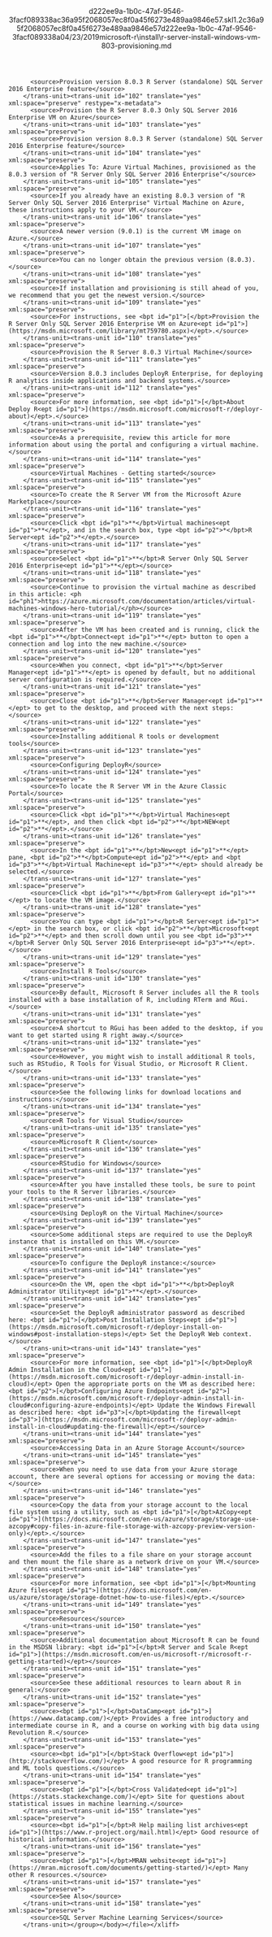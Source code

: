<?xml version="1.0"?><xliff version="1.2" xmlns="urn:oasis:names:tc:xliff:document:1.2" xmlns:xsi="http://www.w3.org/2001/XMLSchema-instance" xsi:schemaLocation="urn:oasis:names:tc:xliff:document:1.2 xliff-core-1.2-transitional.xsd"><file datatype="xml" original="r-server-install-windows-vm-803-provisioning.md" source-language="en-US" target-language="en-US"><header><tool tool-id="mdxliff" tool-name="mdxliff" tool-version="1.0-1931010" tool-company="Microsoft" /><xliffext:skl_file_name xmlns:xliffext="urn:microsoft:content:schema:xliffextensions">d222ee9a-1b0c-47af-9546-3facf089338ac36a95f2068057ec8f0a45f6273e489aa9846e57.skl</xliffext:skl_file_name><xliffext:version xmlns:xliffext="urn:microsoft:content:schema:xliffextensions">1.2</xliffext:version><xliffext:ms.openlocfilehash xmlns:xliffext="urn:microsoft:content:schema:xliffextensions">c36a95f2068057ec8f0a45f6273e489aa9846e57</xliffext:ms.openlocfilehash><xliffext:ms.sourcegitcommit xmlns:xliffext="urn:microsoft:content:schema:xliffextensions">d222ee9a-1b0c-47af-9546-3facf089338a</xliffext:ms.sourcegitcommit><xliffext:ms.lasthandoff xmlns:xliffext="urn:microsoft:content:schema:xliffextensions">04/23/2019</xliffext:ms.lasthandoff><xliffext:ms.openlocfilepath xmlns:xliffext="urn:microsoft:content:schema:xliffextensions">microsoft-r\install\r-server-install-windows-vm-803-provisioning.md</xliffext:ms.openlocfilepath></header><body><group id="content" extype="content"><trans-unit id="101" translate="yes" xml:space="preserve" restype="x-metadata">
          <source>Provision version 8.0.3 R Server (standalone) SQL Server 2016 Enterprise feature</source>
        </trans-unit><trans-unit id="102" translate="yes" xml:space="preserve" restype="x-metadata">
          <source>Provision the R Server 8.0.3 Only SQL Server 2016 Enterprise VM on Azure</source>
        </trans-unit><trans-unit id="103" translate="yes" xml:space="preserve">
          <source>Provision version 8.0.3 R Server (standalone) SQL Server 2016 Enterprise feature</source>
        </trans-unit><trans-unit id="104" translate="yes" xml:space="preserve">
          <source>Applies To: Azure Virtual Machines, provisioned as the 8.0.3 version of "R Server Only SQL Server 2016 Enterprise"</source>
        </trans-unit><trans-unit id="105" translate="yes" xml:space="preserve">
          <source>If you already have an existing 8.0.3 version of "R Server Only SQL Server 2016 Enterprise" Virtual Machine on Azure, these instructions apply to your VM.</source>
        </trans-unit><trans-unit id="106" translate="yes" xml:space="preserve">
          <source>A newer version (9.0.1) is the current VM image on Azure.</source>
        </trans-unit><trans-unit id="107" translate="yes" xml:space="preserve">
          <source>You can no longer obtain the previous version (8.0.3).</source>
        </trans-unit><trans-unit id="108" translate="yes" xml:space="preserve">
          <source>If installation and provisioning is still ahead of you, we recommend that you get the newest version.</source>
        </trans-unit><trans-unit id="109" translate="yes" xml:space="preserve">
          <source>For instructions, see <bpt id="p1">[</bpt>Provision the R Server Only SQL Server 2016 Enterprise VM on Azure<ept id="p1">](https://msdn.microsoft.com/library/mt759780.aspx)</ept>.</source>
        </trans-unit><trans-unit id="110" translate="yes" xml:space="preserve">
          <source>Provision the R Server 8.0.3 Virtual Machine</source>
        </trans-unit><trans-unit id="111" translate="yes" xml:space="preserve">
          <source>Version 8.0.3 includes DeployR Enterprise, for deploying R analytics inside applications and backend systems.</source>
        </trans-unit><trans-unit id="112" translate="yes" xml:space="preserve">
          <source>For more information, see <bpt id="p1">[</bpt>About Deploy R<ept id="p1">](https://msdn.microsoft.com/microsoft-r/deployr-about)</ept>.</source>
        </trans-unit><trans-unit id="113" translate="yes" xml:space="preserve">
          <source>As a prerequisite, review this article for more information about using the portal and configuring a virtual machine.</source>
        </trans-unit><trans-unit id="114" translate="yes" xml:space="preserve">
          <source>Virtual Machines - Getting started</source>
        </trans-unit><trans-unit id="115" translate="yes" xml:space="preserve">
          <source>To create the R Server VM from the Microsoft Azure Marketplace</source>
        </trans-unit><trans-unit id="116" translate="yes" xml:space="preserve">
          <source>Click <bpt id="p1">**</bpt>Virtual machines<ept id="p1">**</ept>, and in the search box, type <bpt id="p2">*</bpt>R Server<ept id="p2">*</ept>.</source>
        </trans-unit><trans-unit id="117" translate="yes" xml:space="preserve">
          <source>Select <bpt id="p1">**</bpt>R Server Only SQL Server 2016 Enterprise<ept id="p1">**</ept></source>
        </trans-unit><trans-unit id="118" translate="yes" xml:space="preserve">
          <source>Continue to provision the virtual machine as described in this article: <ph id="ph1">https://azure.microsoft.com/documentation/articles/virtual-machines-windows-hero-tutorial/</ph></source>
        </trans-unit><trans-unit id="119" translate="yes" xml:space="preserve">
          <source>After the VM has been created and is running, click the <bpt id="p1">**</bpt>Connect<ept id="p1">**</ept> button to open a connection and log into the new machine.</source>
        </trans-unit><trans-unit id="120" translate="yes" xml:space="preserve">
          <source>When you connect, <bpt id="p1">**</bpt>Server Manager<ept id="p1">**</ept> is opened by default, but no additional server configuration is required.</source>
        </trans-unit><trans-unit id="121" translate="yes" xml:space="preserve">
          <source>Close <bpt id="p1">**</bpt>Server Manager<ept id="p1">**</ept> to get to the desktop, and proceed with the next steps:</source>
        </trans-unit><trans-unit id="122" translate="yes" xml:space="preserve">
          <source>Installing additional R tools or development tools</source>
        </trans-unit><trans-unit id="123" translate="yes" xml:space="preserve">
          <source>Configuring DeployR</source>
        </trans-unit><trans-unit id="124" translate="yes" xml:space="preserve">
          <source>To locate the R Server VM in the Azure Classic Portal</source>
        </trans-unit><trans-unit id="125" translate="yes" xml:space="preserve">
          <source>Click <bpt id="p1">**</bpt>Virtual Machines<ept id="p1">**</ept>, and then click <bpt id="p2">**</bpt>NEW<ept id="p2">**</ept>.</source>
        </trans-unit><trans-unit id="126" translate="yes" xml:space="preserve">
          <source>In the <bpt id="p1">**</bpt>New<ept id="p1">**</ept> pane, <bpt id="p2">**</bpt>Compute<ept id="p2">**</ept> and <bpt id="p3">**</bpt>Virtual Machine<ept id="p3">**</ept> should already be selected.</source>
        </trans-unit><trans-unit id="127" translate="yes" xml:space="preserve">
          <source>Click <bpt id="p1">**</bpt>From Gallery<ept id="p1">**</ept> to locate the VM image.</source>
        </trans-unit><trans-unit id="128" translate="yes" xml:space="preserve">
          <source>You can type <bpt id="p1">*</bpt>R Server<ept id="p1">*</ept> in the search box, or click <bpt id="p2">**</bpt>Microsoft<ept id="p2">**</ept> and then scroll down until you see <bpt id="p3">**</bpt>R Server Only SQL Server 2016 Enterprise<ept id="p3">**</ept>.</source>
        </trans-unit><trans-unit id="129" translate="yes" xml:space="preserve">
          <source>Install R Tools</source>
        </trans-unit><trans-unit id="130" translate="yes" xml:space="preserve">
          <source>By default, Microsoft R Server includes all the R tools installed with a base installation of R, including RTerm and RGui.</source>
        </trans-unit><trans-unit id="131" translate="yes" xml:space="preserve">
          <source>A shortcut to RGui has been added to the desktop, if you want to get started using R right away.</source>
        </trans-unit><trans-unit id="132" translate="yes" xml:space="preserve">
          <source>However, you might wish to install additional R tools, such as RStudio, R Tools for Visual Studio, or Microsoft R Client.</source>
        </trans-unit><trans-unit id="133" translate="yes" xml:space="preserve">
          <source>See the following links for download locations and instructions:</source>
        </trans-unit><trans-unit id="134" translate="yes" xml:space="preserve">
          <source>R Tools for Visual Studio</source>
        </trans-unit><trans-unit id="135" translate="yes" xml:space="preserve">
          <source>Microsoft R Client</source>
        </trans-unit><trans-unit id="136" translate="yes" xml:space="preserve">
          <source>RStudio for Windows</source>
        </trans-unit><trans-unit id="137" translate="yes" xml:space="preserve">
          <source>After you have installed these tools, be sure to point your tools to the R Server libraries.</source>
        </trans-unit><trans-unit id="138" translate="yes" xml:space="preserve">
          <source>Using DeployR on the Virtual Machine</source>
        </trans-unit><trans-unit id="139" translate="yes" xml:space="preserve">
          <source>Some additional steps are required to use the DeployR instance that is installed on this VM.</source>
        </trans-unit><trans-unit id="140" translate="yes" xml:space="preserve">
          <source>To configure the DeployR instance:</source>
        </trans-unit><trans-unit id="141" translate="yes" xml:space="preserve">
          <source>On the VM, open the <bpt id="p1">**</bpt>DeployR Administrator Utility<ept id="p1">**</ept>.</source>
        </trans-unit><trans-unit id="142" translate="yes" xml:space="preserve">
          <source>Set the DeployR administrator password as described here: <bpt id="p1">[</bpt>Post Installation Steps<ept id="p1">](https://msdn.microsoft.com/microsoft-r/deployr-install-on-windows#post-installation-steps)</ept> Set the DeployR Web context.</source>
        </trans-unit><trans-unit id="143" translate="yes" xml:space="preserve">
          <source>For more information, see <bpt id="p1">[</bpt>DeployR Admin Installation in the Cloud<ept id="p1">](https://msdn.microsoft.com/microsoft-r/deployr-admin-install-in-cloud)</ept> Open the appropriate ports on the VM as described here: <bpt id="p2">[</bpt>Configuring Azure Endpoints<ept id="p2">](https://msdn.microsoft.com/microsoft-r/deployr-admin-install-in-cloud#configuring-azure-endpoints)</ept> Update the Windows Firewall as described here: <bpt id="p3">[</bpt>Updating the firewall<ept id="p3">](https://msdn.microsoft.com/microsoft-r/deployr-admin-install-in-cloud#updating-the-firewall)</ept></source>
        </trans-unit><trans-unit id="144" translate="yes" xml:space="preserve">
          <source>Accessing Data in an Azure Storage Account</source>
        </trans-unit><trans-unit id="145" translate="yes" xml:space="preserve">
          <source>When you need to use data from your Azure storage account, there are several options for accessing or moving the data:</source>
        </trans-unit><trans-unit id="146" translate="yes" xml:space="preserve">
          <source>Copy the data from your storage account to the local file system using a utility, such as <bpt id="p1">[</bpt>AzCopy<ept id="p1">](https://docs.microsoft.com/en-us/azure/storage/storage-use-azcopy#copy-files-in-azure-file-storage-with-azcopy-preview-version-only)</ept>.</source>
        </trans-unit><trans-unit id="147" translate="yes" xml:space="preserve">
          <source>Add the files to a file share on your storage account and then mount the file share as a network drive on your VM.</source>
        </trans-unit><trans-unit id="148" translate="yes" xml:space="preserve">
          <source>For more information, see <bpt id="p1">[</bpt>Mounting Azure files<ept id="p1">](https://docs.microsoft.com/en-us/azure/storage/storage-dotnet-how-to-use-files)</ept>.</source>
        </trans-unit><trans-unit id="149" translate="yes" xml:space="preserve">
          <source>Resources</source>
        </trans-unit><trans-unit id="150" translate="yes" xml:space="preserve">
          <source>Additional documentation about Microsoft R can be found in the MSDSN library: <bpt id="p1">[</bpt>R Server and Scale R<ept id="p1">](https://msdn.microsoft.com/en-us/microsoft-r/microsoft-r-getting-started)</ept></source>
        </trans-unit><trans-unit id="151" translate="yes" xml:space="preserve">
          <source>See these additional resources to learn about R in general:</source>
        </trans-unit><trans-unit id="152" translate="yes" xml:space="preserve">
          <source><bpt id="p1">[</bpt>DataCamp<ept id="p1">](https://www.datacamp.com/)</ept> Provides a free introductory and intermediate course in R, and a course on working with big data using Revolution R.</source>
        </trans-unit><trans-unit id="153" translate="yes" xml:space="preserve">
          <source><bpt id="p1">[</bpt>Stack Overflow<ept id="p1">](http://stackoverflow.com/)</ept> A good resource for R programming and ML tools questions.</source>
        </trans-unit><trans-unit id="154" translate="yes" xml:space="preserve">
          <source><bpt id="p1">[</bpt>Cross Validated<ept id="p1">](https://stats.stackexchange.com/)</ept> Site for questions about statistical issues in machine learning.</source>
        </trans-unit><trans-unit id="155" translate="yes" xml:space="preserve">
          <source><bpt id="p1">[</bpt>R Help mailing list archives<ept id="p1">](https://www.r-project.org/mail.html)</ept> Good resource of historical information.</source>
        </trans-unit><trans-unit id="156" translate="yes" xml:space="preserve">
          <source><bpt id="p1">[</bpt>MRAN website<ept id="p1">](https://mran.microsoft.com/documents/getting-started/)</ept> Many other R resources.</source>
        </trans-unit><trans-unit id="157" translate="yes" xml:space="preserve">
          <source>See Also</source>
        </trans-unit><trans-unit id="158" translate="yes" xml:space="preserve">
          <source>SQL Server Machine Learning Services</source>
        </trans-unit></group></body></file></xliff>